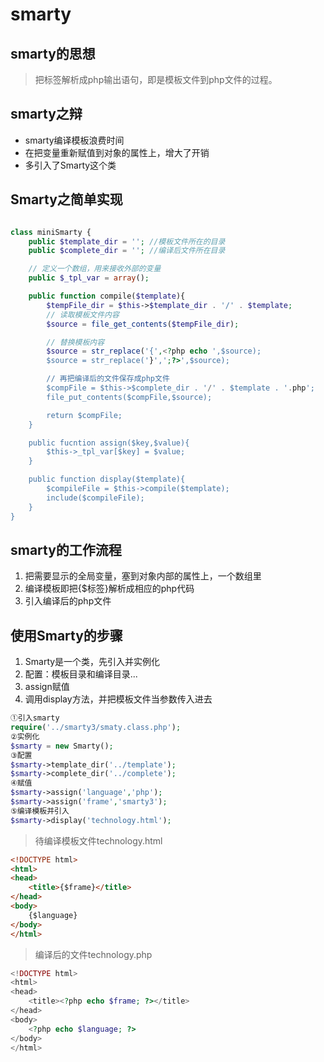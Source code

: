 # smarty

## smarty的思想
> 把标签解析成php输出语句，即是模板文件到php文件的过程。

## smarty之辩

- smarty编译模板浪费时间
- 在把变量重新赋值到对象的属性上，增大了开销
- 多引入了Smarty这个类

## Smarty之简单实现

```php

class miniSmarty {
	public $template_dir = ''; //模板文件所在的目录
	public $complete_dir = ''; //编译后文件所在目录

	// 定义一个数组，用来接收外部的变量
	public $_tpl_var = array();

	public function compile($template){
		$tempFile_dir = $this->$template_dir . '/' . $template;
		// 读取模板文件内容
		$source = file_get_contents($tempFile_dir);

		// 替换模板内容
		$source = str_replace('{',<?php echo ',$source);
		$source = str_replace('}',';?>',$source);

		// 再把编译后的文件保存成php文件
		$compFile = $this->$complete_dir . '/' . $template . '.php';
		file_put_contents($compFile,$source);

		return $compFile;
	}

	public fucntion assign($key,$value){
		$this->_tpl_var[$key] = $value;
	}

	public function display($template){
		$compileFile = $this->compile($template);
		include($compileFile);
	}
}

```

## smarty的工作流程

1. 把需要显示的全局变量，塞到对象内部的属性上，一个数组里
2. 编译模板即把{$标签}解析成相应的php代码
3. 引入编译后的php文件

## 使用Smarty的步骤

1. Smarty是一个类，先引入并实例化
2. 配置：模板目录和编译目录...
3. assign赋值
4. 调用display方法，并把模板文件当参数传入进去

```php
①引入smarty
require('../smarty3/smaty.class.php');
②实例化
$smarty = new Smarty();
③配置
$smarty->template_dir('../template');
$smarty->complete_dir('../complete');
④赋值
$smarty->assign('language','php');
$smarty->assign('frame','smarty3');
⑤编译模板并引入
$smarty->display('technology.html');

```

> 待编译模板文件technology.html

```html
<!DOCTYPE html>
<html>
<head>
	<title>{$frame}</title>
</head>
<body>
	{$language}
</body>
</html>
```

> 编译后的文件technology.php

```php
<!DOCTYPE html>
<html>
<head>
	<title><?php echo $frame; ?></title>
</head>
<body>
	<?php echo $language; ?>
</body>
</html>
```
